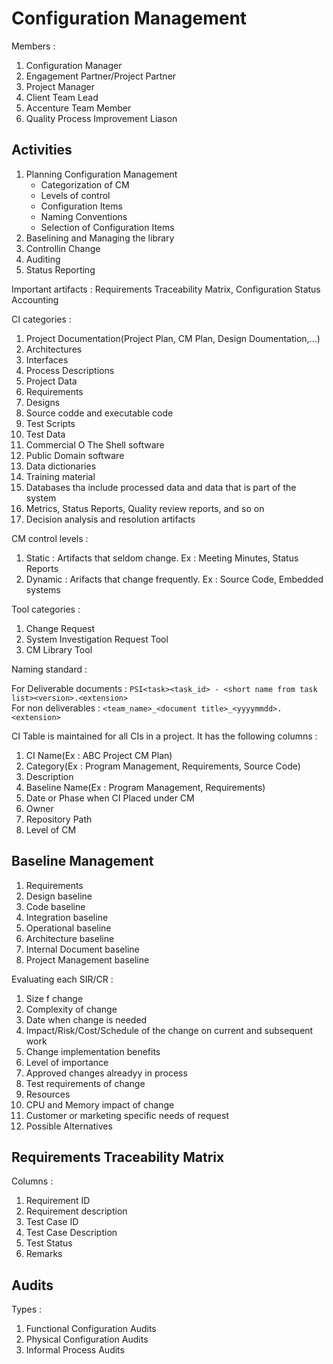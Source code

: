 # Configuration Management

Members :

1. Configuration Manager
2. Engagement Partner/Project Partner
3. Project Manager
4. Client Team Lead
5. Accenture Team Member
6. Quality Process Improvement Liason

## Activities

1. Planning Configuration Management
    - Categorization of CM
    - Levels of control
    - Configuration Items
    - Naming Conventions
    - Selection of Configuration Items
2. Baselining and Managing the library
3. Controllin Change
4. Auditing
5. Status Reporting

Important artifacts : Requirements Traceability Matrix, Configuration Status Accounting

CI categories :

1. Project Documentation(Project Plan, CM Plan, Design Doumentation,...)
2. Architectures
3. Interfaces
4. Process Descriptions
5. Project Data
6. Requirements
7. Designs
8. Source codde and executable code
9. Test Scripts
10. Test Data
11. Commercial O The Shell software
12. Public Domain software
13. Data dictionaries
14. Training material
15. Databases tha include processed data and data that is part of the system
16. Metrics, Status Reports, Quality review reports, and so on
17. Decision analysis and resolution artifacts

CM  control levels :

1. Static : Artifacts that seldom change. Ex : Meeting Minutes, Status Reports
2. Dynamic : Arifacts that change frequently. Ex : Source Code, Embedded systems

Tool categories : 

1. Change Request
2. System Investigation Request Tool
3. CM Library Tool

Naming standard : 

For Deliverable documents : `PSI<task><task_id> - <short name from task list><version>.<extension>`  
For non deliverables : `<team_name>_<document title>_<yyyymmdd>.<extension>`

CI Table is maintained for all CIs in a project. It has  the following columns : 

1. CI Name(Ex : ABC Project CM Plan)
2. Category(Ex : Program Management, Requirements, Source Code)
3. Description
4. Baseline Name(Ex : Program Management, Requirements)
5. Date or Phase when CI Placed under CM
6. Owner
7. Repository Path
8. Level of CM

## Baseline Management

1. Requirements
2. Design baseline
3. Code baseline
4. Integration baseline
5. Operational baseline
6. Architecture baseline
7. Internal Document baseline
8. Project Management baseline

Evaluating each SIR/CR : 

1. Size f change
2. Complexity of change
3. Date when change is needed
4. Impact/Risk/Cost/Schedule of the change on current and subsequent work
5. Change implementation benefits
6. Level of importance
7. Approved changes alreadyy in process
8. Test requirements of change
9. Resources
10. CPU and Memory impact of change
11. Customer or marketing specific needs of request
12. Possible Alternatives

## Requirements Traceability Matrix

Columns :

1. Requirement ID
2. Requirement description
3. Test Case ID
4. Test Case Description
5. Test Status
6. Remarks

## Audits

Types : 

1. Functional Configuration Audits
2. Physical Configuration Audits
3. Informal Process Audits